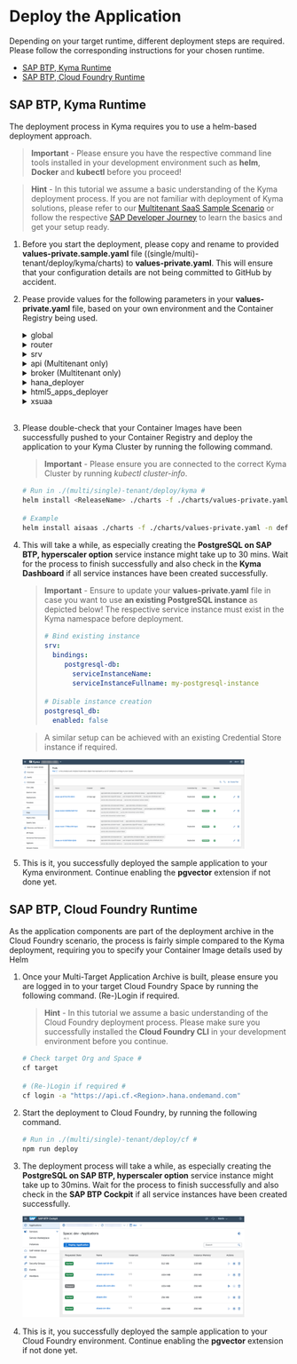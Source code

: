 #  Deploy the Application 

Depending on your target runtime, different deployment steps are required. Please follow the corresponding instructions for your chosen runtime.

  - [SAP BTP, Kyma Runtime](#sap-btp-kyma-runtime) <br>
  - [SAP BTP, Cloud Foundry Runtime](#sap-btp-cloud-foundry-runtime)

##  SAP BTP, Kyma Runtime

The deployment process in Kyma requires you to use a helm-based deployment approach. 

> **Important** - Please ensure you have the respective command line tools installed in your development environment such as **helm**, **Docker** and **kubectl** before you proceed!

> **Hint** - In this tutorial we assume a basic understanding of the Kyma deployment process. If you are not familiar with deployment of Kyma solutions, please refer to our [Multitenant SaaS Sample Scenario](https://github.com/SAP-samples/btp-cap-multitenant-saas/#readme) or follow the respective [SAP Developer Journey](https://learning.sap.com/learning-journey/deliver-side-by-side-extensibility-based-on-sap-btp-kyma-runtime) to learn the basics and get your setup ready.

1. Before you start the deployment, please copy and rename to provided **values-private.sample.yaml** file ((single/multi)-tenant/deploy/kyma/charts) to **values-private.yaml**. This will ensure that your configuration details are not being committed to GitHub by accident.  

2. Pease provide values for the following parameters in your **values-private.yaml** file, based on your own environment and the Container Registry being used. 

    <details>
      <summary>global</summary>

      * imagePullSecret - Name of a Image Pull Secret if required.
        > **Hint** - This value needs to contain the reference to a potential Image Pull Secret of your Container Registry. If you're using a free Docker Hub account and public Docker Images, this property can be left unchanged (empty object). Otherwise, the configuration could look similar to the following. 
        > ```yaml
        > imagePullSecret:
        >   - name : image-pull-secret
        > ```
        > You can create the Secret before deploying your application or as part of the Helm deployment process.

      * domain - Your Kyma Cluster default or custom domain.
        > **Hint** - To get the default domain of your Kyma Cluster you can run the following kubectl command: 
        >
        > ```kubectl get configMaps/shoot-info -n kube-system -o jsonpath='{.data.domain}'```
        > 
        > This will return the required result like *a1b2c3.kyma.ondemand.com*. *a1b2c3* is a placeholder for a string of characters that’s unique for your cluster (the so-called **shootName** which we need in the next step). 

      * shootName - The unique shoot name of your Kyma Cluster.
        > **Hint** - To get the **shootName** of your Kyma Cluster, run the following kubectl command:  
        > 
        >```kubectl get configMaps/shoot-info -n kube-system -o jsonpath='{.data.shootName}'```.<br> 
        > 
        > In a productive SAP BTP landscape, your **shootName** will always starts with a letter like *a1b2c3* or with the prefix **c-** like c-1b2c3d4*. 
    </details>

    <details>
    <summary>router</summary>

      * image.repository - Registry details of your **Application Router** Container Image like \<username>/ai(saas)-router if your images are stored in Docker Hub or ghcr.io/\<namespace>/aisaas-router in case of GitHub.
      * image.tag - Provide the tag of your container image if you do not want to use the latest image.
    </details>

    <details>
    <summary>srv</summary>

      * image.repository - Registry details of your **App Service** Container Image repository like \<username>/ai(saas)-srv.
      * image.tag - Provide the tag of your container image if you do not want to use the latest image.
    </details>

    <details>
    <summary>api (Multitenant only)</summary>

      * image.repository - Registry details of your **API Service** Container Image repository like \<username>/aisaas-api
      * image.tag - Provide the tag of your container image if you do not want to use the latest image.
    </details>

    <details>
    <summary>broker (Multitenant only)</summary>

      * image.repository - Registry details of your **API Service Broker** Container Image repository like \<username>/aisaas-broker.
      * image.tag - Provide the tag of your container image if you do not want to use the latest image.
      * config.serviceId & planId(s) - Generate and provide unique GUIDs for your service plans and the broker itself. 

          > **Important** - Run the following script which will generate new GUIDs in a new */code/broker/catalog-private.json* file.<br>
          > 
          > **Run in ./multi-tenant/code/broker**
          > ```sh 
          > # Execute in ./multi-tenant/code/broker #
          > cp catalog.json catalog-private.json
          > npx --yes -p @sap/sbf gen-catalog-ids catalog-private.json
          > cat catalog-private.json
          > ```
    </details>

    <details>
    <summary>hana_deployer</summary>

      * image.repository - Registry details of your **HDI Container Deployer** Container Image repository like \<username>/ai(saas)-db(-com).
      * image.tag - Provide the tag of your container image if you do not want to use the latest image.
    </details>

    <details>
    <summary>html5_apps_deployer</summary>

      * image.repository - Registry details of your **HTML5 Apps Deployer** Container Image repository like \<username>/aisaas-html5-deployer.
      * image.tag - Provide the tag of your container image if you do not want to use the latest image. 
    </details>

    <details>
    <summary>xsuaa</summary>

      * parameters.oauth2-configuration.redirect-urls - Please provide your default Cluster Domain including a wildcard subdomain prefix ("*."). Keep the **localhost** redirects for local testing purposes. 

        > **Hint** - If you are using a custom domain, also provide this domain in the redirect-urls. More details can be found in the respective **Expert Feature** ([click here](../../4-expert/-Kyma-/custom-domain-usage/README.md))

        > **Hint** - Use the following **kubectl** command to retrieve your default Cluster domain.
        > 
        > ```kubectl get configMaps/shoot-info -n kube-system -o jsonpath='{.data.domain}'```

        ```yaml
          xsuaa:
            parameters:
              oauth2-configuration:
                redirect-uris:
                  - https://*.a1b2c3.kyma.ondemand.com/**
                  - http://*.localhost:5000/**
                  - http://localhost:5000/**
        ```
    </details>
    <br>


3.  Please double-check that your Container Images have been successfully pushed to your Container Registry and deploy the application to your Kyma Cluster by running the following command. 

    > **Important** - Please ensure you are connected to the correct Kyma Cluster by running *kubectl cluster-info*.

    ```sh
    # Run in ./(multi/single)-tenant/deploy/kyma # 
    helm install <ReleaseName> ./charts -f ./charts/values-private.yaml -n <Namespace>

    # Example
    helm install aisaas ./charts -f ./charts/values-private.yaml -n default
    ```


4. This will take a while, as especially creating the **PostgreSQL on SAP BTP, hyperscaler option** service instance might take up to 30 mins. Wait for the process to finish successfully and also check in the **Kyma Dashboard** if all service instances have been created successfully. 
   
    > **Important** - Ensure to update your **values-private.yaml** file in case you want to use **an existing PostgreSQL instance** as depicted below! The respective service instance must exist in the Kyma namespace before deployment. 
    > ```yaml
    > # Bind existing instance
    > srv:
    >   bindings:
    >      postgresql-db:
    >        serviceInstanceName: 
    >        serviceInstanceFullname: my-postgresql-instance
    >
    > # Disable instance creation
    > postgresql_db:
    >   enabled: false

    > A similar setup can be achieved with an existing Credential Store instance if required.

    [<img src="./images/DEP_KymaSuccess.png" width="400"/>](./images/DEP_KymaSuccess.png?raw=true)

5. This is it, you successfully deployed the sample application to your Kyma environment. Continue enabling the **pgvector** extension if not done yet. 
   
  

## SAP BTP, Cloud Foundry Runtime

As the application components are part of the deployment archive in the Cloud Foundry scenario, the process is fairly simple compared to the Kyma deployment, requiring you to specify your Container Image details used by Helm

1. Once your Multi-Target Application Archive is built, please ensure you are logged in to your target Cloud Foundry Space by running the following command. (Re-)Login if required. 

    > **Hint** - In this tutorial we assume a basic understanding of the Cloud Foundry deployment process. Please make sure you successfully installed the **Cloud Foundry CLI** in your development environment before you continue. 

    ```sh
    # Check target Org and Space #
    cf target

    # (Re-)Login if required #
    cf login -a "https://api.cf.<Region>.hana.ondemand.com"
    ```

2. Start the deployment to Cloud Foundry, by running the following command. 

    ```sh
    # Run in ./(multi/single)-tenant/deploy/cf # 
    npm run deploy
    ```

3. The deployment process will take a while, as especially creating the **PostgreSQL on SAP BTP, hyperscaler option** service instance might take up to 30mins. Wait for the process to finish successfully and also check in the **SAP BTP Cockpit** if all service instances have been created successfully. 
      
   [<img src="./images/DEP_CfSuccess.png" width="400"/>](./images/DEP_CfSuccess.png?raw=true)


4. This is it, you successfully deployed the sample application to your Cloud Foundry environment. Continue enabling the **pgvector** extension if not done yet. 



